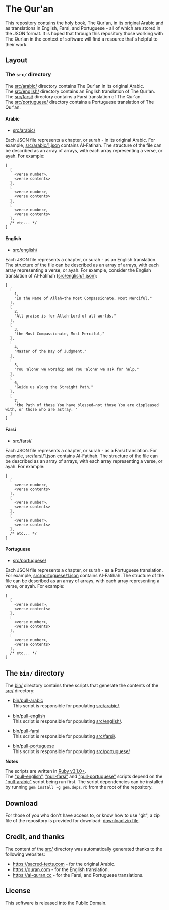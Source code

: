 # The Qur'an

This repository contains the holy book, The Qur'an, in its original Arabic and as translations
in English, Farsi, and Portuguese - all of which are stored in the JSON format. It is hoped that
through this repository those working with The Qur'an in the context of software will find a resource
that's helpful to their work.

## Layout

### The `src/` directory

The [src/arabic/](src/arabic/) directory contains The Qur'an in its original Arabic. <br>
The [src/english/](src/english/) directory contains an English translation of The Qur'an. <br>
The [src/farsi/](src/farsi/) directory contains a Farsi translation of The Qur'an. <br>
The [src/portuguese/](src/portuguese/) directory contains a Portuguese translation of The Qur'an.

#### Arabic

* [src/arabic/](src/arabic/)

Each JSON file represents a chapter, or surah - in its original Arabic.
For example, [src/arabic/1.json](src/arabic/1.json) contains Al-Fatihah.
The structure of the file can be described as an array of arrays, with
each array representing a verse, or ayah.
For example:

```
[
  [
    <verse number>,
    <verse contents>
  ],
  [
    <verse number>,
    <verse contents>
  ],
  [
    <verse number>,
    <verse contents>
  ],
  /* etc... */
]
```

#### English

* [src/english/](src/english)

Each JSON file represents a chapter, or surah - as an English translation.
The structure of the file can be described as an array of arrays,
with each array representing a verse, or ayah. For example, consider
the English translation of Al-Fatihah ([src/english/1.json](src/english/1.json)):

```
[
  [
    1,
    "In the Name of Allah—the Most Compassionate, Most Merciful."
  ],
  [
    2,
    "All praise is for Allah—Lord of all worlds,"
  ],
  [
    3,
    "the Most Compassionate, Most Merciful,"
  ],
  [
    4,
    "Master of the Day of Judgment."
  ],
  [
    5,
    "You ˹alone˺ we worship and You ˹alone˺ we ask for help."
  ],
  [
    6,
    "Guide us along the Straight Path,"
  ],
  [
    7,
    "the Path of those You have blessed—not those You are displeased with, or those who are astray. "
  ]
]
```

#### Farsi

* [src/farsi/](src/farsi/)

Each JSON file represents a chapter, or surah - as a Farsi translation.
For example, [src/farsi/1.json](src/farsi/1.json) contains Al-Fatihah.
The structure of the file can be described as an array of arrays, with
each array representing a verse, or ayah.
For example:

```
[
  [
    <verse number>,
    <verse contents>
  ],
  [
    <verse number>,
    <verse contents>
  ],
  [
    <verse number>,
    <verse contents>
  ],
  /* etc... */
]
```

#### Portuguese

* [src/portuguese/](src/portuguese/)

Each JSON file represents a chapter, or surah - as a Portuguese translation.
For example, [src/portuguese/1.json](src/portuguese/1.json) contains Al-Fatihah.
The structure of the file can be described as an array of arrays, with each array
representing a verse, or ayah.
For example:

```
[
  [
    <verse number>,
    <verse contents>
  ],
  [
    <verse number>,
    <verse contents>
  ],
  [
    <verse number>,
    <verse contents>
  ],
  /* etc... */
]
```

## The `bin/` directory

The [bin/](bin/) directory contains three scripts that generate the
contents of the [src/](src/) directory:

  * [bin/pull-arabic](bin/pull-arabic) <br>
    This script is responsible for populating [src/arabic/](src/arabic/).

  * [bin/pull-english](bin/pull-english) <br>
    This script is responsible for populating [src/english/](src/english/).

  * [bin/pull-farsi](bin/pull-farsi) <br>
    This script is responsible for populating [src/farsi/](src/farsi/).

  * [bin/pull-portuguese](bin/pull-portuguese) <br>
    This script is responsible for populating [src/portuguese/](src/portuguese/)

**Notes**

The scripts are written in [Ruby v3.1.0+](https://www.ruby-lang.org). <br>
The ["pull-english"](bin/pull-english), ["pull-farsi"](bin/pull-farsi) and
["pull-portuguese"](bin/pull-portuguese) scripts depend on the ["pull-arabic"](bin/pull-arabic)
script being run first. The script dependencies can be installed by
running `gem install -g gem.deps.rb` from the root of the repository.

## Download

For those of you who don't have access to, or know how to use "git",
a zip file of the repository is provided for download: [download zip file](https://github.com/0x1eef/The-Qur-an/archive/refs/tags/v0.3.0.zip).

## Credit, and thanks

The content of the [src/](src/) directory was automatically generated
thanks to the following websites:

  * https://sacred-texts.com - for the original Arabic.
  * https://quran.com - for the English translation.
  * https://al-quran.cc - for the Farsi, and Portuguese translations.

## License

This software is released into the Public Domain.
